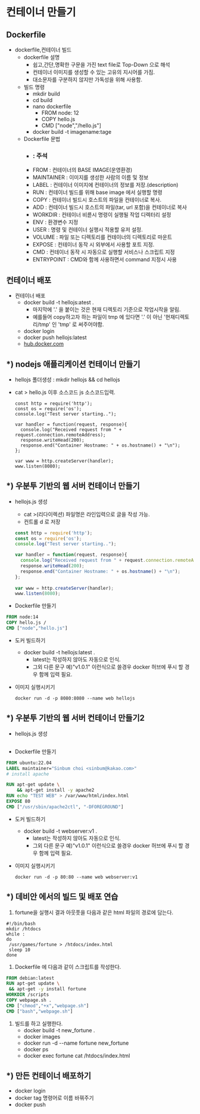 # 컨테이너 만들기

## Dockerfile

* dockerfile,컨테이너 빌드
  * dockerfile 설명
    * 쉽고,간단,명확한 구문을 가진 text file로 Top-Down 으로 해석
    * 컨테이너 이미지를 생성할 수 있는 고유의 지시어를 가짐.
    * 대소문자를 구분하지 않지만 가독성을 위해 사용함.
  * 빌드 명령
    * mkdir build
    * cd build
    * nano dockerfile
      * FROM node: 12
      * COPY hello.js
      * CMD \["node","/hello.js"]
    * docker build -t imagename:tage
  * Dockerfile 문법
    * ### : 주석
    * FROM : 컨테이너의 BASE IMAGE(운영환경)
    * MAINTAINER : 이미지를 생성한 사람의 이름 및 정보
    * LABEL : 컨테이너 이미지에 컨테이너의 정보를 저장.(description)
    * RUN : 컨테이너 빌드를 위해 base image 에서 실행할 명령
    * COPY : 컨테이너 빌드시 호스트의 파일을 컨테이너로 복사.
    * ADD : 컨테이너 빌드시 호스트의 파일(tar, url 포함)을 컨테이너로 복사
    * WORKDIR : 컨테이너 비륻시 명령이 실행될 작업 디렉터리 설정
    * ENV : 환경변수 지정
    * USER : 명령 및 컨테이너 실행시 적용할 유저 설정.
    * VOLUME : 파일 또는 디렉토리를 컨테이너의 디렉토리로 마운트
    * EXPOSE : 컨테이너 동작 시 외부에서 사용할 포트 지정.
    * CMD : 컨테이너 동작 시 자동으로 실행할 서비스나 스크립트 지정
    * ENTRYPOINT : CMD와 함께 사용하면서 command 지정시 사용

## 컨테이너 배포

* 컨테이너 배포
  * docker build -t hellojs:atest .
    * 마지막에 '.' 을 붙이는 것은 현재 디렉토리 기준으로 작업시작을 알림.
    * 예를들어 copy하고자 하는 파일이 tmp 에 있다면 '.' 이 아닌 '현재디렉토리/tmp' 인 'tmp' 로 써주어야함.
  * docker login
  * docker push hellojs:latest
  * [hub.docker.com](https://hub.docker.com)

## \*) nodejs 애플리케이션 컨테이너 만들기

* hellojs 폴더생성 : mkdir hellojs && cd hellojs
*   cat > hello.js 이후 소스코드 js 소스코드입력.

    ```
    const http = require('http');
    const os = require('os');
    console.log("Test server starting..");

    var handler = function(request, response){
      console.log("Received request from " + request.connection.remoteAddress);
      response.writeHead(200);
      response.end("Container Hostname: " + os.hostname() + "\n");
    };

    var www = http.createServer(handler);
    www.listen(8080);
    ```

## \*) 우분투 기반의 웹 서버 컨테이너 만들기

*   hellojs.js 생성

    * cat >(리다이렉션) 파일명은 라인입력으로 글을 작성 가능.
    * 컨트롤 d 로 저장

    ```js
    const http = require('http');
    const os = require('os');
    console.log("Test server starting..");

    var handler = function(request, response){
      console.log("Received request from " + request.connection.remoteAddress);
      response.writeHead(200);
      response.end("Container Hostname: " + os.hostname() + "\n");
    };
      
    var www = http.createServer(handler);  
    www.listen(8080);
    ```
* Dockerfile 만들기

```dockerfile
FROM node:14
COPY hello.js /
CMD ["node","hello.js"]
```

* 도커 빌드하기
  * docker build -t hellojs:latest .
    * latest는 작성하지 않아도 자동으로 인식.
    * 그외 다른 문구 예)"v1.0.1" 이런식으로 쓸경우 docker 허브에 푸시 할 경우 함께 입력 필요.
*   이미지 실행시키기

    ```shell
    docker run -d -p 8080:8080 --name web hellojs
    ```

## \*) 우분투 기반의 웹 서버 컨테이너 만들기2

* hellojs.js 생성

```js
```

* Dockerfile 만들기

```dockerfile
FROM ubuntu:22.04
LABEL maintainer="Sinbum choi <sinbum@kakao.com>"
# install apache

RUN apt-get update \
    && apt-get install -y apache2
RUN echo "TEST WEB" > /var/www/html/index.html
EXPOSE 80
CMD ["/usr/sbin/apache2ctl", "-DFOREGROUND"]
```

* 도커 빌드하기
  * docker build -t webserver:v1 .
    * latest는 작성하지 않아도 자동으로 인식.
    * 그외 다른 문구 예)"v1.0.1" 이런식으로 쓸경우 docker 허브에 푸시 할 경우 함께 입력 필요.
*   이미지 실행시키기

    ```shell
    docker run -d -p 80:80 --name web webserver:v1
    ```

## \*) 데비안 에서의 빌드 및 배포 연습

1. fortune을 실행시 결과 아웃풋을 다음과 같은 html 파일의 경로에 담는다.

```shell
#!/bin/bash
mkdir /htdocs
while :
do
 /usr/games/fortune > /htdocs/index.html
 sleep 10
done
```

1. Dockerfile 에 다음과 같이 스크립트를 작성한다.

```dockerfile
FROM debian:latest
RUN apt-get update \
 && apt-get -y install fortune
WORKDIR /scripts
COPY webpage.sh .
CMD ["chmod","+x","webpage.sh"]
CMD ["bash","webpage.sh"]
```

1. 빌드를 하고 실행한다.
   * docker build -t new\_fortune .
   * docker images
   * docker run -d --name fortune new\_fortune
   * docker ps
   * docker exec fortune cat /htdocs/index.html

## \*) 만든 컨테이너 배포하기

* docker login
* docker tag 명령어로 이름 바꿔주기
* docker push
